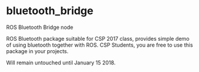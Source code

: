 # bluetooth_bridge
ROS Bluetooth Bridge node

ROS Bluetooth package suitable for CSP 2017 class, provides simple demo of using bluetooth together with ROS.
CSP Students, you are free to use this package in your projects.

Will remain untouched until January 15 2018.
